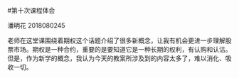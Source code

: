 #第十次课程体会

潘明花 2018080245

老师在这堂课围绕着期权这个话题介绍了很多新概念，让我有机会更进一步理解股票市场。期权是一种合约，重要的是要知道它是一种长期的权利，有认购和认沽。
但是，作为新学的概念，我认为今天的教案所涉及到的内容太多了，难以消化、吸收一切。
